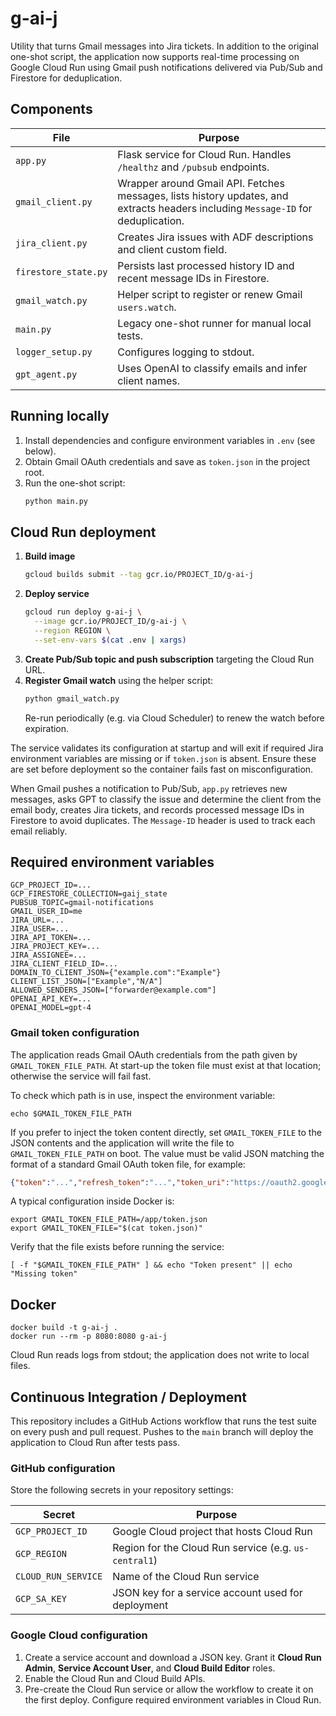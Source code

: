 # g-ai-j

Utility that turns Gmail messages into Jira tickets. In addition to the original one-shot script, the application now supports real-time processing on Google Cloud Run using Gmail push notifications delivered via Pub/Sub and Firestore for deduplication.

## Components

| File | Purpose |
| --- | --- |
| `app.py` | Flask service for Cloud Run. Handles `/healthz` and `/pubsub` endpoints. |
| `gmail_client.py` | Wrapper around Gmail API. Fetches messages, lists history updates, and extracts headers including `Message-ID` for deduplication. |
| `jira_client.py` | Creates Jira issues with ADF descriptions and client custom field. |
| `firestore_state.py` | Persists last processed history ID and recent message IDs in Firestore. |
| `gmail_watch.py` | Helper script to register or renew Gmail `users.watch`. |
| `main.py` | Legacy one-shot runner for manual local tests. |
| `logger_setup.py` | Configures logging to stdout. |
| `gpt_agent.py` | Uses OpenAI to classify emails and infer client names. |


## Running locally

1. Install dependencies and configure environment variables in `.env` (see below).
2. Obtain Gmail OAuth credentials and save as `token.json` in the project root.
3. Run the one-shot script:
   ```bash
   python main.py
   ```

## Cloud Run deployment

1. **Build image**
   ```bash
   gcloud builds submit --tag gcr.io/PROJECT_ID/g-ai-j
   ```
2. **Deploy service**
   ```bash
   gcloud run deploy g-ai-j \
     --image gcr.io/PROJECT_ID/g-ai-j \
     --region REGION \
     --set-env-vars $(cat .env | xargs)
   ```
3. **Create Pub/Sub topic and push subscription** targeting the Cloud Run URL.
4. **Register Gmail watch** using the helper script:
   ```bash
   python gmail_watch.py
   ```
   Re-run periodically (e.g. via Cloud Scheduler) to renew the watch before expiration.

The service validates its configuration at startup and will exit if required
Jira environment variables are missing or if `token.json` is absent. Ensure
these are set before deployment so the container fails fast on
misconfiguration.


When Gmail pushes a notification to Pub/Sub, `app.py` retrieves new messages, asks GPT to classify the issue and determine the client from the email body, creates Jira tickets, and records processed message IDs in Firestore to avoid duplicates. The `Message-ID` header is used to track each email reliably.


## Required environment variables

```
GCP_PROJECT_ID=...
GCP_FIRESTORE_COLLECTION=gaij_state
PUBSUB_TOPIC=gmail-notifications
GMAIL_USER_ID=me
JIRA_URL=...
JIRA_USER=...
JIRA_API_TOKEN=...
JIRA_PROJECT_KEY=...
JIRA_ASSIGNEE=...
JIRA_CLIENT_FIELD_ID=...
DOMAIN_TO_CLIENT_JSON={"example.com":"Example"}
CLIENT_LIST_JSON=["Example","N/A"]
ALLOWED_SENDERS_JSON=["forwarder@example.com"]
OPENAI_API_KEY=...
OPENAI_MODEL=gpt-4

```

### Gmail token configuration

The application reads Gmail OAuth credentials from the path given by
`GMAIL_TOKEN_FILE_PATH`. At start-up the token file must exist at that
location; otherwise the service will fail fast.

To check which path is in use, inspect the environment variable:

```
echo $GMAIL_TOKEN_FILE_PATH
```

If you prefer to inject the token content directly, set
`GMAIL_TOKEN_FILE` to the JSON contents and the application will write
the file to `GMAIL_TOKEN_FILE_PATH` on boot. The value must be valid
JSON matching the format of a standard Gmail OAuth token file, for
example:

```json
{"token":"...","refresh_token":"...","token_uri":"https://oauth2.googleapis.com/token","client_id":"...","client_secret":"...","scopes":["https://www.googleapis.com/auth/gmail.readonly"]}
```

A typical configuration inside Docker is:

```
export GMAIL_TOKEN_FILE_PATH=/app/token.json
export GMAIL_TOKEN_FILE="$(cat token.json)"
```

Verify that the file exists before running the service:

```
[ -f "$GMAIL_TOKEN_FILE_PATH" ] && echo "Token present" || echo "Missing token"
```

## Docker

```
docker build -t g-ai-j .
docker run --rm -p 8080:8080 g-ai-j
```

Cloud Run reads logs from stdout; the application does not write to local files.

## Continuous Integration / Deployment

This repository includes a GitHub Actions workflow that runs the test suite on
every push and pull request. Pushes to the `main` branch will deploy the
application to Cloud Run after tests pass.

### GitHub configuration

Store the following secrets in your repository settings:

| Secret | Purpose |
| --- | --- |
| `GCP_PROJECT_ID` | Google Cloud project that hosts Cloud Run |
| `GCP_REGION` | Region for the Cloud Run service (e.g. `us-central1`) |
| `CLOUD_RUN_SERVICE` | Name of the Cloud Run service |
| `GCP_SA_KEY` | JSON key for a service account used for deployment |

### Google Cloud configuration

1. Create a service account and download a JSON key. Grant it **Cloud Run
   Admin**, **Service Account User**, and **Cloud Build Editor** roles.
2. Enable the Cloud Run and Cloud Build APIs.
3. Pre-create the Cloud Run service or allow the workflow to create it on the
   first deploy. Configure required environment variables in Cloud Run.

